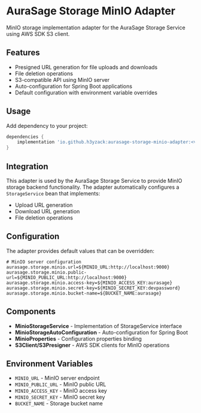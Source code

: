 # AuraSage Storage MinIO Adapter

MinIO storage implementation adapter for the AuraSage Storage Service using AWS SDK S3 client.

## Features

- Presigned URL generation for file uploads and downloads
- File deletion operations
- S3-compatible API using MinIO server
- Auto-configuration for Spring Boot applications
- Default configuration with environment variable overrides

## Usage

Add dependency to your project:

```gradle
dependencies {
    implementation 'io.github.h3yzack:aurasage-storage-minio-adapter:<version>'
}
```

## Integration

This adapter is used by the AuraSage Storage Service to provide MinIO storage backend functionality. The adapter automatically configures a `StorageService` bean that implements:

- Upload URL generation
- Download URL generation  
- File deletion operations

## Configuration

The adapter provides default values that can be overridden:

```properties
# MinIO server configuration
aurasage.storage.minio.url=${MINIO_URL:http://localhost:9000}
aurasage.storage.minio.public-url=${MINIO_PUBLIC_URL:http://localhost:9000}
aurasage.storage.minio.access-key=${MINIO_ACCESS_KEY:aurasage}
aurasage.storage.minio.secret-key=${MINIO_SECRET_KEY:devpassword}
aurasage.storage.minio.bucket-name=${BUCKET_NAME:aurasage}
```

## Components

- **MinioStorageService** - Implementation of StorageService interface
- **MinioStorageAutoConfiguration** - Auto-configuration for Spring Boot
- **MinioProperties** - Configuration properties binding
- **S3Client/S3Presigner** - AWS SDK clients for MinIO operations

## Environment Variables

- `MINIO_URL` - MinIO server endpoint 
- `MINIO_PUBLIC_URL` - MinIO public URL
- `MINIO_ACCESS_KEY` - MinIO access key 
- `MINIO_SECRET_KEY` - MinIO secret key 
- `BUCKET_NAME` - Storage bucket name 